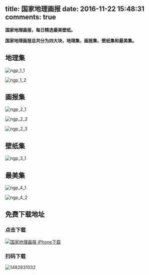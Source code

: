 title: 国家地理画报
date: 2016-11-22 15:48:31
comments: true
---

**国家地理画报，每日精选最美壁纸。**

**国家地理画报总共分为四大块，地理集、画报集、壁纸集和最美集。**

## 地理集


![ngp_1_1](http://7xooko.com1.z0.glb.clouddn.com/2016-12-27-ngp_1_1.png)

![ngp_1_2](http://7xooko.com1.z0.glb.clouddn.com/2016-12-27-ngp_1_2.png)


## 画报集


![ngp_2_1](http://7xooko.com1.z0.glb.clouddn.com/2016-12-27-ngp_2_1.png)

![ngp_2_2](http://7xooko.com1.z0.glb.clouddn.com/2016-12-27-ngp_2_2.png)

![ngp_2_3](http://7xooko.com1.z0.glb.clouddn.com/2016-12-27-ngp_2_3.png)


## 壁纸集


![ngp_3_1](http://7xooko.com1.z0.glb.clouddn.com/2016-12-27-ngp_3_1.png)


## 最美集


![ngp_4_1](http://7xooko.com1.z0.glb.clouddn.com/2016-12-27-ngp_4_1.png)

![ngp_4_2](http://7xooko.com1.z0.glb.clouddn.com/2016-12-27-ngp_4_2.png)


## 免费下载地址


### 点击下载

[![国家地理画报 iPhone下载](http://7xooko.com1.z0.glb.clouddn.com/2016-11-22-NGP-iPhone-Download.png)](https://itunes.apple.com/us/app/guo-jia-de-li-hua-bao/id1178885979?l=zh&ls=1&mt=8)

### 扫码下载

![1482831032](http://7xooko.com1.z0.glb.clouddn.com/2016-12-27-1482831032.png)







